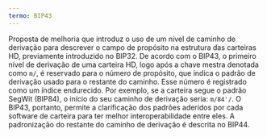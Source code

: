 ```yaml
---
termo: BIP43
---
```


Proposta de melhoria que introduz o uso de um nível de caminho de derivação para descrever o campo de propósito na estrutura das carteiras HD, previamente introduzido no BIP32. De acordo com o BIP43, o primeiro nível de derivação de uma carteira HD, logo após a chave mestra denotada como `m/`, é reservado para o número de propósito, que indica o padrão de derivação usado para o restante do caminho. Esse número é registrado como um índice endurecido. Por exemplo, se a carteira segue o padrão SegWit (BIP84), o início do seu caminho de derivação seria: `m/84'/`. O BIP43, portanto, permite a clarificação dos padrões aderidos por cada software de carteira para ter melhor interoperabilidade entre eles. A padronização do restante do caminho de derivação é descrita no BIP44.